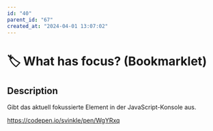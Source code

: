 ```yaml
---
id: "40"
parent_id: "67"
created_at: "2024-04-01 13:07:02"
---
```


# 🏷️ What has focus? (Bookmarklet)

## Description

Gibt das aktuell fokussierte Element in der JavaScript-Konsole aus.

<https://codepen.io/svinkle/pen/WgYRxq>